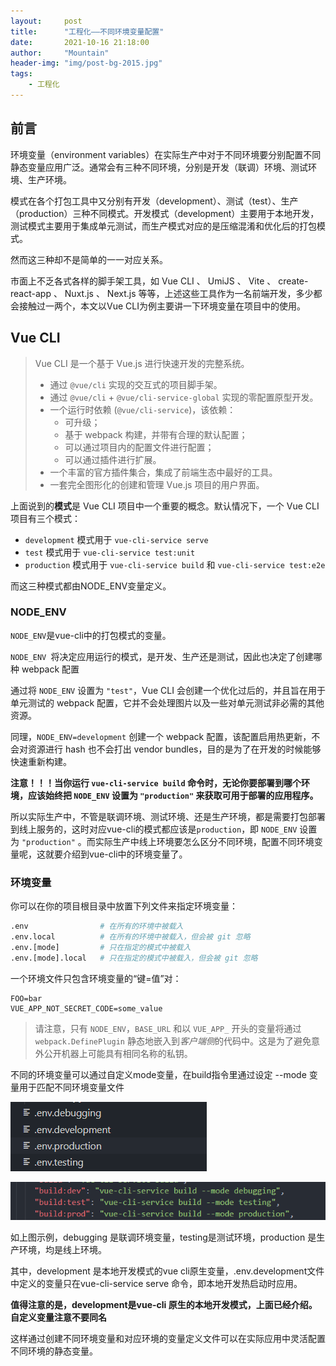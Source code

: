 ```yaml
---
layout:     post
title:      "工程化——不同环境变量配置"
date:       2021-10-16 21:18:00
author:     "Mountain"
header-img: "img/post-bg-2015.jpg"
tags:
    - 工程化
---
```




## 前言

环境变量（environment variables）在实际生产中对于不同环境要分别配置不同静态变量应用广泛。通常会有三种不同环境，分别是开发（联调）环境、测试环境、生产环境。

模式在各个打包工具中又分别有开发（development）、测试（test）、生产（production）三种不同模式。开发模式（development）主要用于本地开发，测试模式主要用于集成单元测试，而生产模式对应的是压缩混淆和优化后的打包模式。

然而这三种却不是简单的一一对应关系。

市面上不乏各式各样的脚手架工具，如 Vue CLI 、 UmiJS 、 Vite 、 create-react-app 、 Nuxt.js 、 Next.js 等等，上述这些工具作为一名前端开发，多少都会接触过一两个，本文以Vue CLI为例主要讲一下环境变量在项目中的使用。

## Vue CLI

> Vue CLI 是一个基于 Vue.js 进行快速开发的完整系统。
>
> - 通过 `@vue/cli` 实现的交互式的项目脚手架。
> - 通过 `@vue/cli` + `@vue/cli-service-global` 实现的零配置原型开发。
> - 一个运行时依赖 (`@vue/cli-service`)，该依赖：
>   - 可升级；
>   - 基于 webpack 构建，并带有合理的默认配置；
>   - 可以通过项目内的配置文件进行配置；
>   - 可以通过插件进行扩展。
> - 一个丰富的官方插件集合，集成了前端生态中最好的工具。
> - 一套完全图形化的创建和管理 Vue.js 项目的用户界面。

上面说到的**模式**是 Vue CLI 项目中一个重要的概念。默认情况下，一个 Vue CLI 项目有三个模式：

- `development` 模式用于 `vue-cli-service serve`
- `test` 模式用于 `vue-cli-service test:unit`
- `production` 模式用于 `vue-cli-service build` 和 `vue-cli-service test:e2e`

而这三种模式都由NODE_ENV变量定义。

### NODE_ENV

`NODE_ENV`是vue-cli中的打包模式的变量。

`NODE_ENV `将决定应用运行的模式，是开发、生产还是测试，因此也决定了创建哪种 webpack 配置

通过将 `NODE_ENV` 设置为 `"test"`，Vue CLI 会创建一个优化过后的，并且旨在用于单元测试的 webpack 配置，它并不会处理图片以及一些对单元测试非必需的其他资源。

同理，`NODE_ENV=development` 创建一个 webpack 配置，该配置启用热更新，不会对资源进行 hash 也不会打出 vendor bundles，目的是为了在开发的时候能够快速重新构建。

**注意！！！当你运行 `vue-cli-service build` 命令时，无论你要部署到哪个环境，应该始终把 `NODE_ENV` 设置为 `"production"` 来获取可用于部署的应用程序。**

所以实际生产中，不管是联调环境、测试环境、还是生产环境，都是需要打包部署到线上服务的，这时对应vue-cli的模式都应该是`production`，即 `NODE_ENV` 设置为 `"production"` 。而实际生产中线上环境要怎么区分不同环境，配置不同环境变量呢，这就要介绍到vue-cli中的环境变量了。



### 环境变量

你可以在你的项目根目录中放置下列文件来指定环境变量：

```bash
.env                # 在所有的环境中被载入
.env.local          # 在所有的环境中被载入，但会被 git 忽略
.env.[mode]         # 只在指定的模式中被载入
.env.[mode].local   # 只在指定的模式中被载入，但会被 git 忽略
```

一个环境文件只包含环境变量的“键=值”对：

```text
FOO=bar
VUE_APP_NOT_SECRET_CODE=some_value
```

> 请注意，只有 `NODE_ENV`，`BASE_URL` 和以 `VUE_APP_` 开头的变量将通过 `webpack.DefinePlugin` 静态地嵌入到*客户端侧*的代码中。这是为了避免意外公开机器上可能具有相同名称的私钥。

不同的环境变量可以通过自定义mode变量，在build指令里通过设定 --mode 变量用于匹配不同环境变量文件

![image-20211024222731802](..\img\in-post\vue-cli\env-mode.png)

![image-20211024222705330](..\img\in-post\vue-cli\build-mode.png)

如上图示例，debugging 是联调环境变量，testing是测试环境，production 是生产环境，均是线上环境。

其中，development 是本地开发模式的vue cli原生变量，.env.development文件中定义的变量只在vue-cli-service serve 命令，即本地开发热启动时应用。

**值得注意的是，development是vue-cli 原生的本地开发模式，上面已经介绍。自定义变量注意不要同名**



这样通过创建不同环境变量和对应环境的变量定义文件可以在实际应用中灵活配置不同环境的静态变量。


